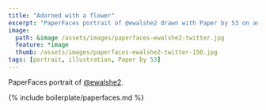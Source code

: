 ```yaml
---
title: "Adorned with a flower"
excerpt: "PaperFaces portrait of @ewalshe2 drawn with Paper by 53 on an iPad."
image: 
  path: &image /assets/images/paperfaces-ewalshe2-twitter.jpg 
  feature: *image
  thumb: /assets/images/paperfaces-ewalshe2-twitter-150.jpg
tags: [portrait, illustration, Paper by 53]
---
```


PaperFaces portrait of [@ewalshe2](http://twitter.com/ewalshe2).

{% include boilerplate/paperfaces.md %}
